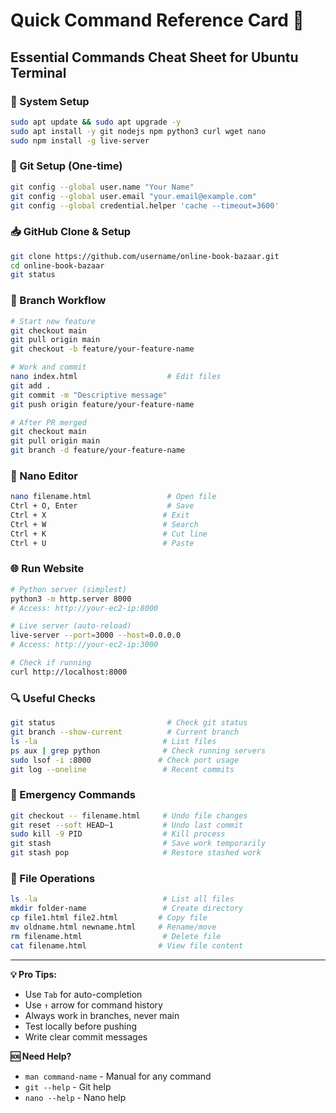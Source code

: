 # Quick Command Reference Card 🚀

## Essential Commands Cheat Sheet for Ubuntu Terminal

### 🔧 System Setup
```bash
sudo apt update && sudo apt upgrade -y
sudo apt install -y git nodejs npm python3 curl wget nano
sudo npm install -g live-server
```

### 🔑 Git Setup (One-time)
```bash
git config --global user.name "Your Name"
git config --global user.email "your.email@example.com"
git config --global credential.helper 'cache --timeout=3600'
```

### 📥 GitHub Clone & Setup
```bash
git clone https://github.com/username/online-book-bazaar.git
cd online-book-bazaar
git status
```

### 🌳 Branch Workflow
```bash
# Start new feature
git checkout main
git pull origin main
git checkout -b feature/your-feature-name

# Work and commit
nano index.html                    # Edit files
git add .
git commit -m "Descriptive message"
git push origin feature/your-feature-name

# After PR merged
git checkout main
git pull origin main
git branch -d feature/your-feature-name
```

### 📝 Nano Editor
```bash
nano filename.html                 # Open file
Ctrl + O, Enter                    # Save
Ctrl + X                          # Exit
Ctrl + W                          # Search
Ctrl + K                          # Cut line
Ctrl + U                          # Paste
```

### 🌐 Run Website
```bash
# Python server (simplest)
python3 -m http.server 8000
# Access: http://your-ec2-ip:8000

# Live server (auto-reload)
live-server --port=3000 --host=0.0.0.0
# Access: http://your-ec2-ip:3000

# Check if running
curl http://localhost:8000
```

### 🔍 Useful Checks
```bash
git status                         # Check git status
git branch --show-current          # Current branch
ls -la                            # List files
ps aux | grep python              # Check running servers
sudo lsof -i :8000               # Check port usage
git log --oneline                 # Recent commits
```

### 🚨 Emergency Commands
```bash
git checkout -- filename.html     # Undo file changes
git reset --soft HEAD~1           # Undo last commit
sudo kill -9 PID                  # Kill process
git stash                         # Save work temporarily
git stash pop                     # Restore stashed work
```

### 📁 File Operations
```bash
ls -la                            # List all files
mkdir folder-name                 # Create directory
cp file1.html file2.html         # Copy file
mv oldname.html newname.html     # Rename/move
rm filename.html                  # Delete file
cat filename.html                # View file content
```

---

**💡 Pro Tips:**
- Use `Tab` for auto-completion
- Use `↑` arrow for command history  
- Always work in branches, never main
- Test locally before pushing
- Write clear commit messages

**🆘 Need Help?**
- `man command-name` - Manual for any command
- `git --help` - Git help
- `nano --help` - Nano help
